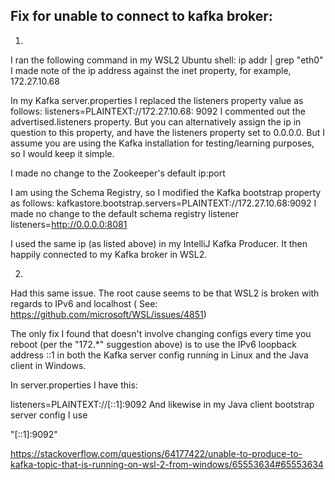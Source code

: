 ## Fix for unable to connect to kafka broker:

1)

I ran the following command in my WSL2 Ubuntu shell: ip addr | grep "eth0" I made note of the ip address against the
inet property, for example, 172.27.10.68

In my Kafka server.properties I replaced the listeners property value as follows: listeners=PLAINTEXT://172.27.10.68:
9092 I commented out the advertised.listeners property. But you can alternatively assign the ip in question to this
property, and have the listeners property set to 0.0.0.0. But I assume you are using the Kafka installation for
testing/learning purposes, so I would keep it simple.

I made no change to the Zookeeper's default ip:port

I am using the Schema Registry, so I modified the Kafka bootstrap property as follows:
kafkastore.bootstrap.servers=PLAINTEXT://172.27.10.68:9092 I made no change to the default schema registry listener
listeners=http://0.0.0.0:8081

I used the same ip (as listed above) in my IntelliJ Kafka Producer. It then happily connected to my Kafka broker in
WSL2.

2)

Had this same issue. The root cause seems to be that WSL2 is broken with regards to IPv6 and localhost (
See: https://github.com/microsoft/WSL/issues/4851)

The only fix I found that doesn't involve changing configs every time you reboot (per the "172.*" suggestion above) is
to use the IPv6 loopback address ::1 in both the Kafka server config running in Linux and the Java client in Windows.

In server.properties I have this:

listeners=PLAINTEXT://[::1]:9092
And likewise in my Java client bootstrap server config I use

"[::1]:9092"

https://stackoverflow.com/questions/64177422/unable-to-produce-to-kafka-topic-that-is-running-on-wsl-2-from-windows/65553634#65553634
